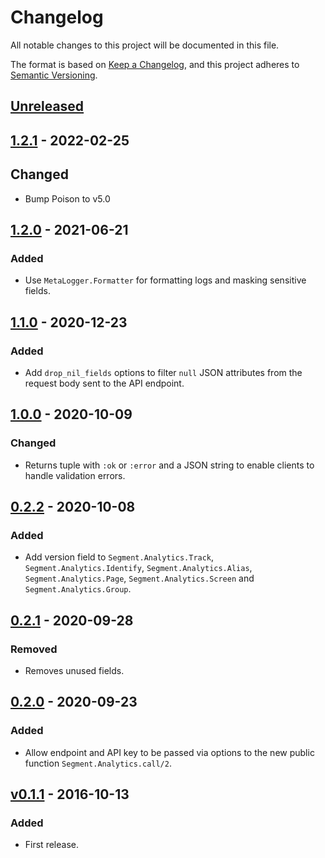 # Changelog

All notable changes to this project will be documented in this file.

The format is based on [Keep a Changelog](https://keepachangelog.com/en/1.0.0/), and this project
adheres to [Semantic Versioning](https://semver.org/spec/v2.0.0.html).

## [Unreleased]

## [1.2.1] - 2022-02-25

## Changed
- Bump Poison to v5.0

## [1.2.0] - 2021-06-21
### Added
- Use `MetaLogger.Formatter` for formatting logs and masking sensitive fields.

## [1.1.0] - 2020-12-23
### Added
- Add `drop_nil_fields` options to filter `null` JSON attributes from the request
body sent to the API endpoint.

## [1.0.0] - 2020-10-09
### Changed
- Returns tuple with `:ok` or `:error` and a JSON string to enable clients
to handle validation errors.

## [0.2.2] - 2020-10-08
### Added
- Add version field to `Segment.Analytics.Track`, `Segment.Analytics.Identify`,
`Segment.Analytics.Alias`, `Segment.Analytics.Page`, `Segment.Analytics.Screen`
and `Segment.Analytics.Group`.

## [0.2.1] - 2020-09-28
### Removed
- Removes unused fields.

## [0.2.0] - 2020-09-23
### Added
- Allow endpoint and API key to be passed via options to the new public function
`Segment.Analytics.call/2`.

## [v0.1.1] - 2016-10-13
### Added
- First release.

[Unreleased]: https://github.com/FindHotel/analytics-elixir/compare/1.2.1...master
[1.2.1]: https://github.com/FindHotel/analytics-elixir/compare/1.2.0...1.2.1
[1.2.0]: https://github.com/FindHotel/analytics-elixir/compare/1.1.0...1.2.0
[1.1.0]: https://github.com/FindHotel/analytics-elixir/compare/1.0.0...1.1.0
[1.0.0]: https://github.com/FindHotel/analytics-elixir/compare/0.2.2...1.0.0
[0.2.2]: https://github.com/FindHotel/analytics-elixir/compare/0.2.1...0.2.2
[0.2.1]: https://github.com/FindHotel/analytics-elixir/compare/0.2.0...0.2.1
[0.2.0]: https://github.com/FindHotel/analytics-elixir/compare/v0.1.1...0.2.0
[v0.1.1]: https://github.com/FindHotel/analytics-elixir/releases/tag/v0.1.1
